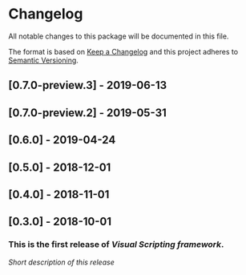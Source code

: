 # Changelog
All notable changes to this package will be documented in this file.

The format is based on [Keep a Changelog](http://keepachangelog.com/en/1.0.0/)
and this project adheres to [Semantic Versioning](http://semver.org/spec/v2.0.0.html).

## [0.7.0-preview.3] - 2019-06-13
## [0.7.0-preview.2] - 2019-05-31
## [0.6.0] - 2019-04-24
## [0.5.0] - 2018-12-01
## [0.4.0] - 2018-11-01
## [0.3.0] - 2018-10-01

### This is the first release of *Visual Scripting framework*.

*Short description of this release*
